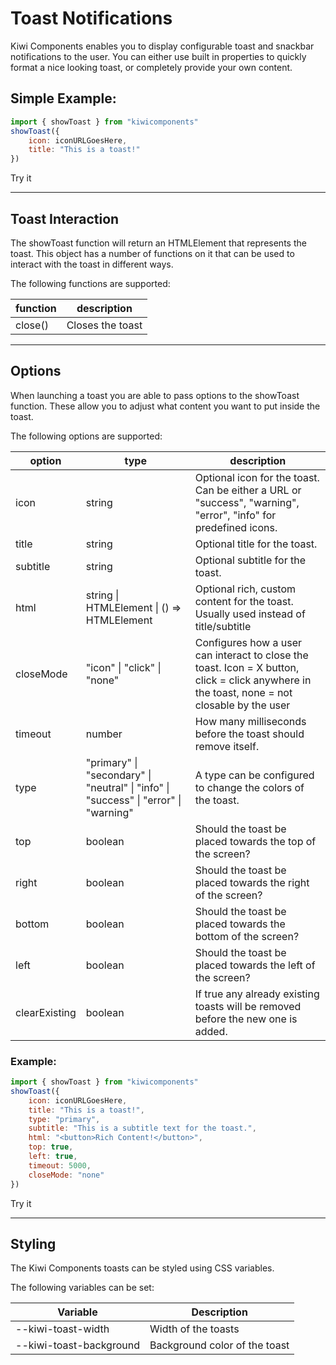 # Toast Notifications

Kiwi Components enables you to display configurable toast and snackbar notifications to the user. You can either use built in properties to quickly format a nice looking toast, or completely provide your own content.

## Simple Example:

```javascript
import { showToast } from "kiwicomponents"
showToast({
	icon: iconURLGoesHere,
	title: "This is a toast!"
})
```

<kiwi-button onclick="showToast()">Try it</kiwi-button>

---

## Toast Interaction

The showToast function will return an HTMLElement that represents the toast. This object has a number of functions on it that can be used to interact with the toast in different ways.

The following functions are supported:

| function | description      |
| -------- | ---------------- |
| close()  | Closes the toast |

---

## Options

When launching a toast you are able to pass options to the showToast function. These allow you to adjust what content you want to put inside the toast.

The following options are supported:

| option        | type                                                                                 | description                                                                                                                                  |
| ------------- | ------------------------------------------------------------------------------------ | -------------------------------------------------------------------------------------------------------------------------------------------- |
| icon          | string                                                                               | Optional icon for the toast. Can be either a URL or "success", "warning", "error", "info" for predefined icons.                              |
| title         | string                                                                               | Optional title for the toast.                                                                                                                |
| subtitle      | string                                                                               | Optional subtitle for the toast.                                                                                                             |
| html          | string \| HTMLElement \| () => HTMLElement                                           | Optional rich, custom content for the toast. Usually used instead of title/subtitle                                                          |
| closeMode     | "icon" \| "click" \| "none"                                                          | Configures how a user can interact to close the toast. Icon = X button, click = click anywhere in the toast, none = not closable by the user |
| timeout       | number                                                                               | How many milliseconds before the toast should remove itself.                                                                                 |
| type          | "primary" \| "secondary" \| "neutral" \| "info" \| "success" \| "error" \| "warning" | A type can be configured to change the colors of the toast.                                                                                  |
| top           | boolean                                                                              | Should the toast be placed towards the top of the screen?                                                                                    |
| right         | boolean                                                                              | Should the toast be placed towards the right of the screen?                                                                                  |
| bottom        | boolean                                                                              | Should the toast be placed towards the bottom of the screen?                                                                                 |
| left          | boolean                                                                              | Should the toast be placed towards the left of the screen?                                                                                   |
| clearExisting | boolean                                                                              | If true any already existing toasts will be removed before the new one is added.                                                             |

### Example:

```javascript
import { showToast } from "kiwicomponents"
showToast({
	icon: iconURLGoesHere,
	title: "This is a toast!",
	type: "primary",
	subtitle: "This is a subtitle text for the toast.",
	html: "<button>Rich Content!</button>",
	top: true,
	left: true,
	timeout: 5000,
	closeMode: "none"
})
```

<kiwi-button onclick="showToast({type: 'primary', subtitle: 'This is a subtitle text for the toast.', html: '<kiwi-button>Rich Content!</kiwi-button>', top: true, left: true, timeout: 5000, closeMode: 'none'})">Try it</kiwi-button>

---

## Styling

The Kiwi Components toasts can be styled using CSS variables.

The following variables can be set:

| Variable                | Description                   |
| ----------------------- | ----------------------------- |
| --kiwi-toast-width      | Width of the toasts           |
| --kiwi-toast-background | Background color of the toast |

